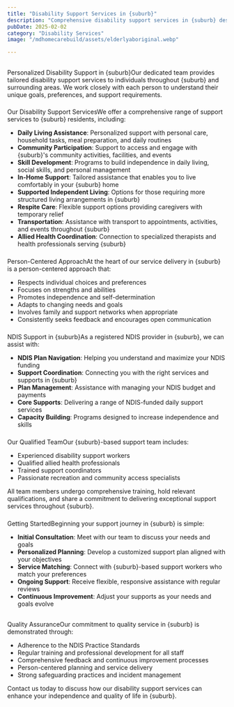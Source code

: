 ```yaml
---
title: "Disability Support Services in {suburb}"
description: "Comprehensive disability support services in {suburb} designed to enhance independence, foster community inclusion, and improve quality of life for individuals with disabilities."
pubDate: 2025-02-02
category: "Disability Services"
image: "/mdhomecarebuild/assets/elderlyaboriginal.webp"

---
```


## 

Personalized Disability Support in {suburb}Our dedicated team provides tailored disability support services to individuals throughout {suburb} and surrounding areas. We work closely with each person to understand their unique goals, preferences, and support requirements.

### 

Our Disability Support ServicesWe offer a comprehensive range of support services to {suburb} residents, including:

- **Daily Living Assistance**: Personalized support with personal care, household tasks, meal preparation, and daily routines
- **Community Participation**: Support to access and engage with {suburb}'s community activities, facilities, and events
- **Skill Development**: Programs to build independence in daily living, social skills, and personal management
- **In-Home Support**: Tailored assistance that enables you to live comfortably in your {suburb} home
- **Supported Independent Living**: Options for those requiring more structured living arrangements in {suburb}
- **Respite Care**: Flexible support options providing caregivers with temporary relief
- **Transportation**: Assistance with transport to appointments, activities, and events throughout {suburb}
- **Allied Health Coordination**: Connection to specialized therapists and health professionals serving {suburb}

### 

Person-Centered ApproachAt the heart of our service delivery in {suburb} is a person-centered approach that:

- Respects individual choices and preferences
- Focuses on strengths and abilities
- Promotes independence and self-determination
- Adapts to changing needs and goals
- Involves family and support networks when appropriate
- Consistently seeks feedback and encourages open communication

### 

NDIS Support in {suburb}As a registered NDIS provider in {suburb}, we can assist with:

- **NDIS Plan Navigation**: Helping you understand and maximize your NDIS funding
- **Support Coordination**: Connecting you with the right services and supports in {suburb}
- **Plan Management**: Assistance with managing your NDIS budget and payments
- **Core Supports**: Delivering a range of NDIS-funded daily support services
- **Capacity Building**: Programs designed to increase independence and skills

### 

Our Qualified TeamOur {suburb}-based support team includes:

- Experienced disability support workers
- Qualified allied health professionals
- Trained support coordinators
- Passionate recreation and community access specialists

All team members undergo comprehensive training, hold relevant qualifications, and share a commitment to delivering exceptional support services throughout {suburb}.

### 

Getting StartedBeginning your support journey in {suburb} is simple:

- **Initial Consultation**: Meet with our team to discuss your needs and goals
- **Personalized Planning**: Develop a customized support plan aligned with your objectives
- **Service Matching**: Connect with {suburb}-based support workers who match your preferences
- **Ongoing Support**: Receive flexible, responsive assistance with regular reviews
- **Continuous Improvement**: Adjust your supports as your needs and goals evolve

## 

Quality AssuranceOur commitment to quality service in {suburb} is demonstrated through:

- Adherence to the NDIS Practice Standards
- Regular training and professional development for all staff
- Comprehensive feedback and continuous improvement processes
- Person-centered planning and service delivery
- Strong safeguarding practices and incident management

Contact us today to discuss how our disability support services can enhance your independence and quality of life in {suburb}.
